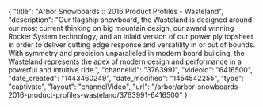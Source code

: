 {
    "title": "Arbor Snowboards :: 2016 Product Profiles - Wasteland",
    "description": "Our flagship snowboard, the Wasteland is designed around our most current thinking on big mountain design, our award winning Rocker System technology, and an inlaid version of our power ply topsheet in order to deliver cutting edge response and versatility in or out of bounds. With symmetry and precision unparalleled in modern board building, the Wasteland represents the apex of modern design and performance in a powerful and intuitive ride.",
    "channelid": "3763991",
    "videoid": "6416500",
    "date_created": "1443460249",
    "date_modified": "1454542255",
    "type": "captivate",
    "layout": "channelVideo",
    "url": "\/arbor\/arbor-snowboards-2016-product-profiles-wasteland\/3763991-6416500"
}